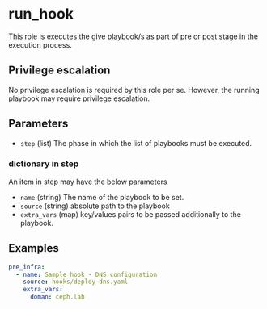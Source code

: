 # run_hook

This role is executes the give playbook/s as part of pre or post stage in the
execution process.

## Privilege escalation

No privilege escalation is required by this role per se. However, the running
playbook may require privilege escalation.

## Parameters

* `step` (list) The phase in which the list of playbooks must be executed.

### dictionary in step

An item in step may have the below parameters

* `name` (string) The name of the playbook to be set.
* `source` (string) absolute path to the playbook
* `extra_vars` (map) key/values pairs to be passed additionally to the playbook.

## Examples

```YAML
pre_infra:
  - name: Sample hook - DNS configuration
    source: hooks/deploy-dns.yaml
    extra_vars:
      doman: ceph.lab
```
